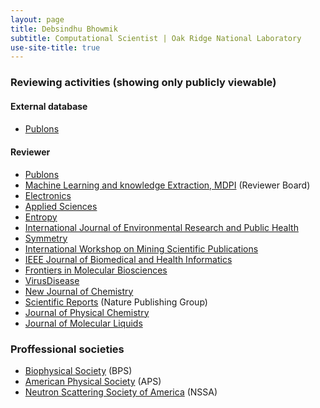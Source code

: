 ```yaml
---
layout: page
title: Debsindhu Bhowmik
subtitle: Computational Scientist | Oak Ridge National Laboratory  
use-site-title: true
---
```


### **Reviewing activities (showing only publicly viewable)**  
#### **External database**            
- [Publons](https://publons.com/researcher/1194490/debsindhu-bhowmik/) <a href="https://publons.com/researcher/1194490/debsindhu-bhowmik/" target="_blank"><img src="https://upload.wikimedia.org/wikipedia/commons/f/f0/Publons_logo.png" height="15" style="width:1em;margin-right:.5em;"></a>        

#### **Reviewer**    
- [Publons](https://publons.com/researcher/1194490/debsindhu-bhowmik/)      
- [Machine Learning and knowledge Extraction, MDPI](https://www.mdpi.com/journal/make/) (Reviewer Board)    
- [Electronics](https://www.mdpi.com/journal/electronics)  
- [Applied Sciences](https://www.mdpi.com/journal/applsci)   
- [Entropy](https://www.mdpi.com/journal/entropy)  
- [International Journal of Environmental Research and Public Health](https://www.mdpi.com/journal/ijerph)  
- [Symmetry](https://www.mdpi.com/journal/symmetry) 
- [International Workshop on Mining Scientific Publications](https://wosp.core.ac.uk/lrec2018/)  
- [IEEE Journal of Biomedical and Health Informatics](https://ieeexplore.ieee.org/xpl/RecentIssue.jsp?punumber=6221020)  
- [Frontiers in Molecular Biosciences](https://www.frontiersin.org/journals/molecular-biosciences/)  
- [VirusDisease](https://www.springer.com/journal/13337)    
- [New Journal of Chemistry](http://www.rsc.org/journals-books-databases/about-journals/njc/)  
- [Scientific Reports](https://www.nature.com/srep/) (Nature Publishing Group)  
- [Journal of Physical Chemistry](https://pubs.acs.org/journal/jpcafh)  
- [Journal of Molecular Liquids](https://www.journals.elsevier.com/journal-of-molecular-liquids/)    

### **Proffessional societies**
- [Biophysical Society](https://www.biophysics.org/) (BPS)  
- [American Physical Society](https://www.aps.org/) (APS)  
- [Neutron Scattering Society of America](https://neutronscattering.org/) (NSSA)    



